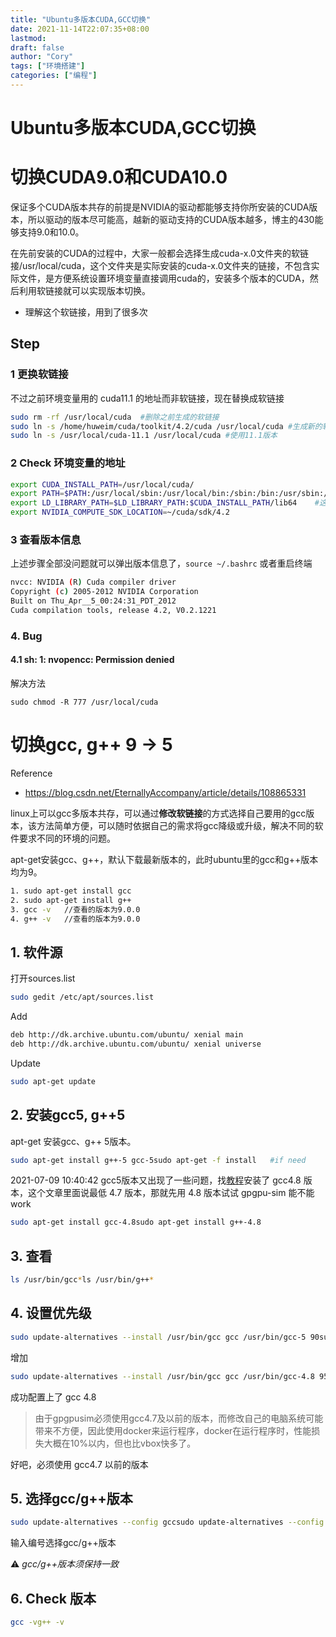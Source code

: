 ```yaml
---
title: "Ubuntu多版本CUDA,GCC切换"
date: 2021-11-14T22:07:35+08:00
lastmod: 
draft: false
author: "Cory"
tags: ["环境搭建"]
categories: ["编程"]
---
```


# Ubuntu多版本CUDA,GCC切换

# 切换CUDA9.0和CUDA10.0

保证多个CUDA版本共存的前提是NVIDIA的驱动都能够支持你所安装的CUDA版本，所以驱动的版本尽可能高，越新的驱动支持的CUDA版本越多，博主的430能够支持9.0和10.0。

在先前安装的CUDA的过程中，大家一般都会选择生成cuda-x.0文件夹的软链接/usr/local/cuda，这个文件夹是实际安装的cuda-x.0文件夹的链接，不包含实际文件，是方便系统设置环境变量直接调用cuda的，安装多个版本的CUDA，然后利用软链接就可以实现版本切换。

+ 理解这个软链接，用到了很多次

## Step

### 1 更换软链接

不过之前环境变量用的 cuda11.1 的地址而非软链接，现在替换成软链接

```bash
sudo rm -rf /usr/local/cuda  #删除之前生成的软链接
sudo ln -s /home/huweim/cuda/toolkit/4.2/cuda /usr/local/cuda #生成新的软链接
sudo ln -s /usr/local/cuda-11.1 /usr/local/cuda	#使用11.1版本
```

### 2 Check 环境变量的地址

```bash
export CUDA_INSTALL_PATH=/usr/local/cuda/
export PATH=$PATH:/usr/local/sbin:/usr/local/bin:/sbin:/bin:/usr/sbin:/usr/bin:$CUDA_INSTALL_PATH/bin:$MPI_ROOT/bin
export LD_LIBRARY_PATH=$LD_LIBRARY_PATH:$CUDA_INSTALL_PATH/lib64	#这个不用改
export NVIDIA_COMPUTE_SDK_LOCATION=~/cuda/sdk/4.2
```

### 3 查看版本信息

上述步骤全部没问题就可以弹出版本信息了，`source ~/.bashrc` 或者重启终端

```bash
nvcc: NVIDIA (R) Cuda compiler driver
Copyright (c) 2005-2012 NVIDIA Corporation
Built on Thu_Apr__5_00:24:31_PDT_2012
Cuda compilation tools, release 4.2, V0.2.1221
```

### 4. Bug

#### 4.1 sh: 1: nvopencc: Permission denied

解决方法

```shell
sudo chmod -R 777 /usr/local/cuda
```



# 切换gcc, g++ 9 -> 5

Reference

+ https://blog.csdn.net/EternallyAccompany/article/details/108865331

linux上可以gcc多版本共存，可以通过**修改软链接**的方式选择自己要用的gcc版本，该方法简单方便，可以随时依据自己的需求将gcc降级或升级，解决不同的软件要求不同的环境的问题。

apt-get安装gcc、g++，默认下载最新版本的，此时ubuntu里的gcc和g++版本均为9。

```bash
1. sudo apt-get install gcc
2. sudo apt-get install g++
3. gcc -v   //查看的版本为9.0.0
4. g++ -v   //查看的版本为9.0.0
```

## 1. 软件源

打开sources.list

```bash
sudo gedit /etc/apt/sources.list
```

Add

```bash
deb http://dk.archive.ubuntu.com/ubuntu/ xenial main
deb http://dk.archive.ubuntu.com/ubuntu/ xenial universe
```

Update

```bash
sudo apt-get update
```

## 2. 安装gcc5, g++5

apt-get 安装gcc、g++ 5版本。

```bash
sudo apt-get install g++-5 gcc-5sudo apt-get -f install   #if need 
```

2021-07-09 10:40:42 gcc5版本又出现了一些问题，找[教程](https://blog.csdn.net/qq_42566274/article/details/106399531)安装了 gcc4.8 版本，这个文章里面说最低 4.7 版本，那就先用 4.8 版本试试 gpgpu-sim 能不能 work

```bash
sudo apt-get install gcc-4.8sudo apt-get install g++-4.8
```



## 3. 查看

```bash
ls /usr/bin/gcc*ls /usr/bin/g++*
```

## 4. 设置优先级

```bash
sudo update-alternatives --install /usr/bin/gcc gcc /usr/bin/gcc-5 90sudo update-alternatives --install /usr/bin/gcc gcc /usr/bin/gcc-9 80sudo update-alternatives --install /usr/bin/g++ g++ /usr/bin/g++-5 90sudo update-alternatives --install /usr/bin/g++ g++ /usr/bin/g++-9 80
```

增加

```bash
sudo update-alternatives --install /usr/bin/gcc gcc /usr/bin/gcc-4.8 95sudo update-alternatives --install /usr/bin/g++ g++ /usr/bin/g++-4.8 95
```

成功配置上了 gcc 4.8

> 由于gpgpusim必须使用gcc4.7及以前的版本，而修改自己的电脑系统可能带来不方便，因此使用docker来运行程序，docker在运行程序时，性能损失大概在10%以内，但也比vbox快多了。

好吧，必须使用 gcc4.7 以前的版本

## 5. 选择gcc/g++版本

```bash
sudo update-alternatives --config gccsudo update-alternatives --config g++
```

输入编号选择gcc/g++版本

:warning: *gcc/g++版本须保持一致*

## 6. Check 版本

```bash
gcc -vg++ -v
```

